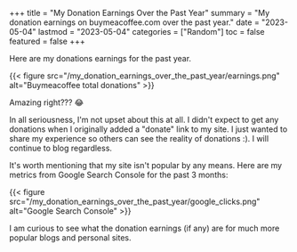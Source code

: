 +++
title = "My Donation Earnings Over the Past Year"
summary = "My donation earnings on buymeacoffee.com over the past year."
date = "2023-05-04"
lastmod = "2023-05-04"
categories = ["Random"]
toc = false
featured = false
+++

Here are my donations earnings for the past year.

{{< figure src="/my_donation_earnings_over_the_past_year/earnings.png" alt="Buymeacoffee total donations" >}}

Amazing right??? 😂

In all seriousness, I'm not upset about this at all. I didn't expect to get any donations when I originally added a "donate" link to my site. I just wanted to share my experience so others can see the reality of donations :). I will continue to blog regardless.

It's worth mentioning that my site isn't popular by any means. Here are my metrics from Google Search Console for the past 3 months:

{{< figure src="/my_donation_earnings_over_the_past_year/google_clicks.png" alt="Google Search Console" >}}

I am curious to see what the donation earnings (if any) are for much more popular blogs and personal sites.